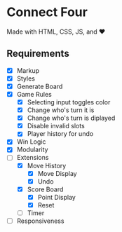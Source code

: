 # Connect Four

Made with HTML, CSS, JS, and :heart:

## Requirements

- [x] Markup
- [x] Styles
- [x] Generate Board
- [x] Game Rules
  - [x] Selecting input toggles color
  - [x] Change who's turn it is
  - [x] Change who's turn is diplayed
  - [x] Disable invalid slots
  - [x] Player history for undo
- [x] Win Logic
- [x] Modularity
- [ ] Extensions
  - [x] Move History
    - [x] Move Display
    - [x] Undo
  - [x] Score Board
    - [x] Point Display
    - [x] Reset
  - [ ] Timer
- [ ] Responsiveness
